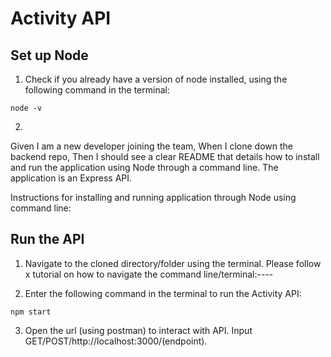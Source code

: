 Activity API
======================

Set up Node
---------------------
1. Check if you already have a version of node installed, using the following command in the terminal:
```
node -v
```
2.


Given I am a new developer joining the team,
When I clone down the backend repo,
Then I should see a clear README that details how to install and run the application using Node through a command line. The application is an Express API.

Instructions for installing and running application through Node using command line:


Run the API
---------------------
1. Navigate to the cloned directory/folder using the terminal. Please follow x tutorial on how to navigate the command line/terminal:----

2. Enter the following command in the terminal to run the Activity API:
```
npm start
```

3. Open the url (using postman) to interact with API. Input GET/POST/http://localhost:3000/(endpoint).


